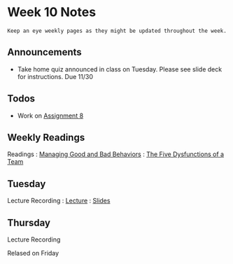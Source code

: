 
# Week 10 Notes

```{note}
Keep an eye weekly pages as they might be updated throughout the week.
```

## Announcements

* Take home quiz announced in class on Tuesday. Please see slide deck for instructions. Due 11/30

## Todos

* Work on [Assignment 8](a8.md) 

## Weekly Readings

Readings
: <a href="https://canvas.eee.uci.edu/courses/49168/files/folder/Readings?preview=20584735">Managing Good and Bad Behaviors</a> 
: <a href="https://canvas.eee.uci.edu/courses/49168/files/folder/Readings?preview=20784934">The Five Dysfunctions of a Team</a> 

## Tuesday

Lecture Recording
: [Lecture](https://uci.yuja.com/V/Video?v=6396002&node=28390774&a=733988611&autoplay=1)
: <a href="../resources/INF151_Week_10_Tu_People_Management.pdf">Slides</a>

## Thursday

Lecture Recording

Relased on Friday 

